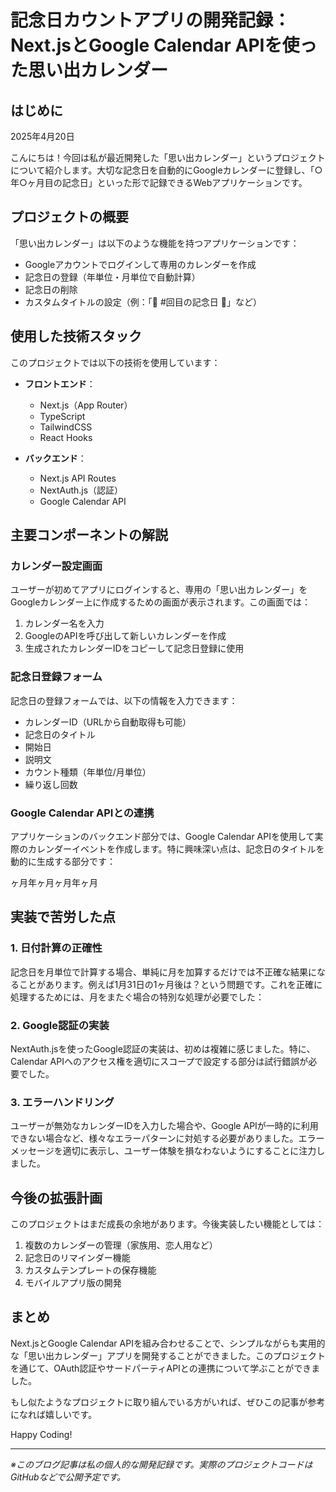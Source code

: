 # 記念日カウントアプリの開発記録：Next.jsとGoogle Calendar APIを使った思い出カレンダー

## はじめに

2025年4月20日

こんにちは！今回は私が最近開発した「思い出カレンダー」というプロジェクトについて紹介します。大切な記念日を自動的にGoogleカレンダーに登録し、「○年○ヶ月目の記念日」といった形で記録できるWebアプリケーションです。

## プロジェクトの概要

「思い出カレンダー」は以下のような機能を持つアプリケーションです：

- Googleアカウントでログインして専用のカレンダーを作成
- 記念日の登録（年単位・月単位で自動計算）
- 記念日の削除
- カスタムタイトルの設定（例：「🎉 #回目の記念日 🎉」など）

## 使用した技術スタック

このプロジェクトでは以下の技術を使用しています：

- **フロントエンド**：
  - Next.js（App Router）
  - TypeScript
  - TailwindCSS
  - React Hooks

- **バックエンド**：
  - Next.js API Routes
  - NextAuth.js（認証）
  - Google Calendar API

## 主要コンポーネントの解説

### カレンダー設定画面

ユーザーが初めてアプリにログインすると、専用の「思い出カレンダー」をGoogleカレンダー上に作成するための画面が表示されます。この画面では：

1. カレンダー名を入力
2. GoogleのAPIを呼び出して新しいカレンダーを作成
3. 生成されたカレンダーIDをコピーして記念日登録に使用



### 記念日登録フォーム

記念日の登録フォームでは、以下の情報を入力できます：

- カレンダーID（URLから自動取得も可能）
- 記念日のタイトル
- 開始日
- 説明文
- カウント種類（年単位/月単位）
- 繰り返し回数



### Google Calendar APIとの連携

アプリケーションのバックエンド部分では、Google Calendar APIを使用して実際のカレンダーイベントを作成します。特に興味深い点は、記念日のタイトルを動的に生成する部分です：

ヶ月年ヶ月ヶ月年ヶ月

## 実装で苦労した点

### 1. 日付計算の正確性

記念日を月単位で計算する場合、単純に月を加算するだけでは不正確な結果になることがあります。例えば1月31日の1ヶ月後は？という問題です。これを正確に処理するためには、月をまたぐ場合の特別な処理が必要でした：



### 2. Google認証の実装

NextAuth.jsを使ったGoogle認証の実装は、初めは複雑に感じました。特に、Calendar APIへのアクセス権を適切にスコープで設定する部分は試行錯誤が必要でした。

### 3. エラーハンドリング

ユーザーが無効なカレンダーIDを入力した場合や、Google APIが一時的に利用できない場合など、様々なエラーパターンに対処する必要がありました。エラーメッセージを適切に表示し、ユーザー体験を損なわないようにすることに注力しました。

## 今後の拡張計画

このプロジェクトはまだ成長の余地があります。今後実装したい機能としては：

1. 複数のカレンダーの管理（家族用、恋人用など）
2. 記念日のリマインダー機能
3. カスタムテンプレートの保存機能
4. モバイルアプリ版の開発

## まとめ

Next.jsとGoogle Calendar APIを組み合わせることで、シンプルながらも実用的な「思い出カレンダー」アプリを開発することができました。このプロジェクトを通じて、OAuth認証やサードパーティAPIとの連携について学ぶことができました。

もし似たようなプロジェクトに取り組んでいる方がいれば、ぜひこの記事が参考になれば嬉しいです。

Happy Coding!

---

*※このブログ記事は私の個人的な開発記録です。実際のプロジェクトコードはGitHubなどで公開予定です。*
